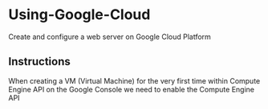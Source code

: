 # Using-Google-Cloud

Create and configure a web server on Google Cloud Platform

## Instructions

When creating a VM (Virtual Machine) for the very first time within Compute Engine API on the Google Console we need to enable the Compute Engine API
